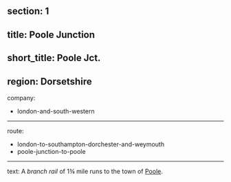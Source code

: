 ﻿section: 1
----
title: Poole Junction
----
short_title: Poole Jct.
----
region: Dorsetshire
----
company:
- london-and-south-western
----
route:
- london-to-southampton-dorchester-and-weymouth
- poole-junction-to-poole
----
text: A *branch rail* of 1¾ mile runs to the town of [Poole](/stations/poole).
